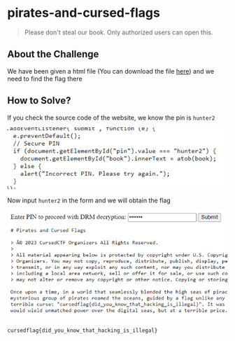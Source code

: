 # pirates-and-cursed-flags
> Please don't steal our book. Only authorized users can open this.

## About the Challenge
We have been given a html file (You can download the file [here](book.html)) and we need to find the flag there

## How to Solve?
If you check the source code of the website, we know the pin is `hunter2`

![code](images/code.png)

Now input `hunter2` in the form and we will obtain the flag

![flag](images/flag.png)

```
cursedflag{did_you_know_that_hacking_is_illegal}
```